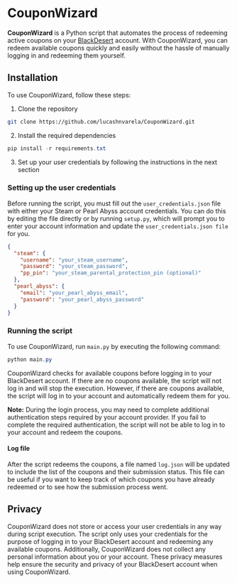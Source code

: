 # CouponWizard

**CouponWizard** is a Python script that automates the process of redeeming active coupons on your [BlackDesert](https://www.naeu.playblackdesert.com) account. With CouponWizard, you can redeem available coupons quickly and easily without the hassle of manually logging in and redeeming them yourself.

## Installation

To use CouponWizard, follow these steps:

1. Clone the repository

```bash
git clone https://github.com/lucashnvarela/CouponWizard.git
```

2. Install the required dependencies

```powershell
pip install -r requirements.txt
```

3. Set up your user credentials by following the instructions in the next section

### Setting up the user credentials

Before running the script, you must fill out the `user_credentials.json` file with either your Steam or Pearl Abyss account credentials. You can do this by editing the file directly or by running `setup.py`, which will prompt you to enter your account information and update the `user_credentials.json file` for you.

```json
{
  "steam": { 
    "username": "your_steam_username", 
    "password": "your_steam_password", 
    "pp_pin": "your_steam_parental_protection_pin (optional)" 
  },
  "pearl_abyss": {
    "email": "your_pearl_abyss_email",
    "password": "your_pearl_abyss_password" 
  }
}
```

### Running the script

To use CouponWizard, run `main.py` by executing the following command:

```powershell
python main.py
```

CouponWizard checks for available coupons before logging in to your BlackDesert account. If there are no coupons available, the script will not log in and will stop the execution. However, if there are coupons available, the script will log in to your account and automatically redeem them for you.

**Note:** During the login process, you may need to complete additional authentication steps required by your account provider. If you fail to complete the required authentication, the script will not be able to log in to your account and redeem the coupons.

#### Log file

After the script redeems the coupons, a file named `log.json` will be updated to include the list of the coupons and their submission status. This file can be useful if you want to keep track of which coupons you have already redeemed or to see how the submission process went.

## Privacy

CouponWizard does not store or access your user credentials in any way during script execution. The script only uses your credentials for the purpose of logging in to your BlackDesert account and redeeming any available coupons. Additionally, CouponWizard does not collect any personal information about you or your account. These privacy measures help ensure the security and privacy of your BlackDesert account when using CouponWizard.
